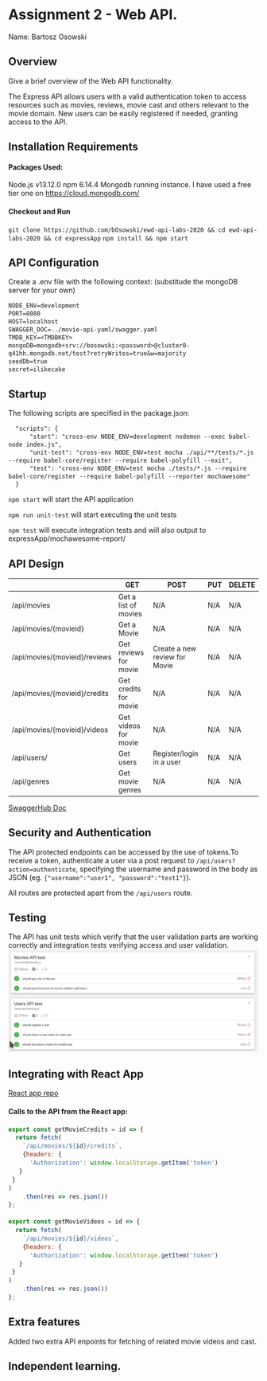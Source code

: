 # Assignment 2 - Web API.

Name: Bartosz Osowski

## Overview

Give a brief overview of the Web API functionality.

The Express API allows users with a valid authentication token to access resources such as movies, reviews, movie cast and others relevant to the movie domain. New users can be easily registered if needed, granting access to the API.

## Installation Requirements

#### Packages Used:

Node.js v13.12.0
npm 6.14.4
Mongodb running instance. I have used a free tier one on https://cloud.mongodb.com/

#### Checkout and Run
`git clone https://github.com/bOsowski/ewd-api-labs-2020 && cd ewd-api-labs-2020 && cd expressApp`
`npm install && npm start`

## API Configuration

Create a .env file with the following context: (substitude the mongoDB server for your own)

```
NODE_ENV=development
PORT=8080
HOST=localhost
SWAGGER_DOC=../movie-api-yaml/swagger.yaml
TMDB_KEY=<TMDBKEY>
mongoDB=mongodb+srv://bosowski:<password>@cluster0-q41hh.mongodb.net/test?retryWrites=true&w=majority
seedDb=true
secret=ilikecake
```

## Startup
The following scripts are specified in the package.json:
```
  "scripts": {
      "start": "cross-env NODE_ENV=development nodemon --exec babel-node index.js",
      "unit-test": "cross-env NODE_ENV=test mocha ./api/**/tests/*.js --require babel-core/register --require babel-polyfill --exit",
      "test": "cross-env NODE_ENV=test mocha ./tests/*.js --require babel-core/register --require babel-polyfill --reporter mochawesome"
  }
```
`npm start` will start the API application

`npm run unit-test` will start executing the unit tests

`npm test` will execute integration tests and will also output to expressApp/mochawesome-report/

## API Design

|  |  GET | POST | PUT | DELETE
| -- | -- | -- | -- | -- 
| /api/movies |Get a list of movies | N/A | N/A | N/A
| /api/movies/{movieid} | Get a Movie | N/A | N/A | N/A
| /api/movies/{movieid}/reviews | Get reviews for movie | Create a new review for Movie | N/A | N/A  
| /api/movies/{movieid}/credits | Get credits for movie | N/A | N/A | N/A  
| /api/movies/{movieid}/videos | Get videos for movie | N/A | N/A | N/A  
| /api/users/ | Get users | Register/login in a user | N/A | N/A 
| /api/genres | Get movie genres | N/A | N/A | N/A

[SwaggerHub Doc](https://app.swaggerhub.com/apis/bosowski4/expressAPI/initial)


## Security and Authentication
The API protected endpoints can be accessed by the use of tokens.To receive a token, authenticate a user via a post request to `/api/users?action=authenticate`, specifying the username and password in the body as JSON (eg. `{"username":"user1", "password":"test1"}`).

All routes are protected apart from the `/api/users` route.

## Testing
The API has unit tests which verify that the user validation parts are working correctly and integration tests verifying access and user validation.
![Tests](./tests.png)

## Integrating with React App

[React app repo](https://github.com/bOsowski/MovieApp)

#### Calls to the API from the React app:
~~~Javascript
export const getMovieCredits = id => {
  return fetch(
    `/api/movies/${id}/credits`,
    {headers: {
      'Authorization': window.localStorage.getItem('token')
   }
 }
)
    .then(res => res.json())
};

export const getMovieVideos = id => {
  return fetch(
    `/api/movies/${id}/videos`,
    {headers: {
      'Authorization': window.localStorage.getItem('token')
   }
 }
)
    .then(res => res.json())
};
~~~

## Extra features

Added two extra API enpoints for fetching of related movie videos and cast.

## Independent learning.